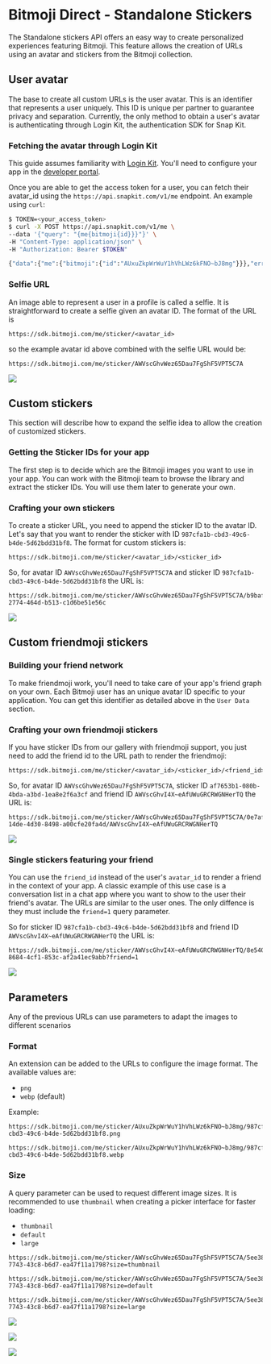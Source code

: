 # Bitmoji Direct - Standalone Stickers

The Standalone stickers API offers an easy way to create personalized experiences featuring Bitmoji. This feature allows the creation of URLs using an avatar and stickers from the Bitmoji collection.

## User avatar

The base to create all custom URLs is the user avatar. This is an identifier that represents a user uniquely. This ID is unique per partner to guarantee privacy and separation. Currently, the only method to obtain a user's avatar is authenticating through Login Kit, the authentication SDK for Snap Kit.

### Fetching the avatar through Login Kit

This guide assumes familiarity with [Login Kit](https://snapkit.com/docs/login-kit). You'll need to configure your app in the [developer portal](https://snapkit.com/docs/developer-portal).

Once you are able to get the access token for a user, you can fetch their avatar_id using the `https://api.snapkit.com/v1/me` endpoint. An example using `curl`:

```bash
$ TOKEN=<your_access_token>
$ curl -X POST https://api.snapkit.com/v1/me \
--data '{"query": "{me{bitmoji{id}}}"}' \
-H "Content-Type: application/json" \
-H "Authorization: Bearer $TOKEN"

{"data":{"me":{"bitmoji":{"id":"AUxuZkpWrWuY1hVhLWz6kFNO~bJ8mg"}}},"errors":[]}
```

### Selfie URL

An image able to represent a user in a profile is called a selfie. It is straightforward to create a selfie given an avatar ID. The format of the URL is

```
https://sdk.bitmoji.com/me/sticker/<avatar_id>
```

so the example avatar id above combined with the selfie URL would be:

```
https://sdk.bitmoji.com/me/sticker/AWVscGhvWez65Dau7FgShF5VPT5C7A
```

![](https://sdk.bitmoji.com/me/sticker/AWVscGhvWez65Dau7FgShF5VPT5C7A)


## Custom stickers

This section will describe how to expand the selfie idea to allow the creation of customized stickers.

### Getting the Sticker IDs for your app

The first step is to decide which are the Bitmoji images you want to use in your app. You can work with the Bitmoji team to browse the library and extract the sticker IDs. You will use them later to generate your own.

### Crafting your own stickers

To create a sticker URL, you need to append the sticker ID to the avatar ID. Let's say that you want to render the sticker with ID `987cfa1b-cbd3-49c6-b4de-5d62bdd31bf8`. The format for custom stickers is:

```
https://sdk.bitmoji.com/me/sticker/<avatar_id>/<sticker_id>
```

So, for avatar ID `AWVscGhvWez65Dau7FgShF5VPT5C7A` and sticker ID `987cfa1b-cbd3-49c6-b4de-5d62bdd31bf8` the URL is:

```
https://sdk.bitmoji.com/me/sticker/AWVscGhvWez65Dau7FgShF5VPT5C7A/b9baff8d-2774-464d-b513-c1d6be51e56c
```

![](https://sdk.bitmoji.com/me/sticker/AWVscGhvWez65Dau7FgShF5VPT5C7A/b9baff8d-2774-464d-b513-c1d6be51e56c)

## Custom friendmoji stickers

### Building your friend network

To make friendmoji work, you'll need to take care of your app's friend graph on your own. Each Bitmoji user has an unique avatar ID specific to your application. You can get this identifier as detailed above in the `User Data` section.

### Crafting your own friendmoji stickers
If you have sticker IDs from our gallery with friendmoji support, you just need to add the friend id to the URL path to render the friendmoji:

```
https://sdk.bitmoji.com/me/sticker/<avatar_id>/<sticker_id>/<friend_id>
```

So, for avatar ID `AWVscGhvWez65Dau7FgShF5VPT5C7A`, sticker ID `af7653b1-080b-4bda-a3bd-1ea8e2f6a3cf` and friend ID `AWVscGhvI4X~eAfUWuGRCRWGNHerTQ` the URL is:

```
https://sdk.bitmoji.com/me/sticker/AWVscGhvWez65Dau7FgShF5VPT5C7A/0e7afb8b-14de-4d30-8498-a00cfe20fa4d/AWVscGhvI4X~eAfUWuGRCRWGNHerTQ
```

![](https://sdk.bitmoji.com/me/sticker/AWVscGhvWez65Dau7FgShF5VPT5C7A/0e7afb8b-14de-4d30-8498-a00cfe20fa4d/AWVscGhvI4X~eAfUWuGRCRWGNHerTQ)

### Single stickers featuring your friend

You can use the `friend_id` instead of the user's `avatar_id` to render a friend in the context of your app. A classic example of this use case is a conversation list in a chat app where you want to show to the user their friend's avatar. The URLs are similar to the user ones. The only diffence is they must include the `friend=1` query parameter.

So for sticker ID `987cfa1b-cbd3-49c6-b4de-5d62bdd31bf8` and friend ID `AWVscGhvI4X~eAfUWuGRCRWGNHerTQ` the URL is:
```
https://sdk.bitmoji.com/me/sticker/AWVscGhvI4X~eAfUWuGRCRWGNHerTQ/8e540795-8684-4cf1-853c-af2a41ec9abb?friend=1
```

![](https://sdk.bitmoji.com/me/sticker/AWVscGhvI4X~eAfUWuGRCRWGNHerTQ/8e540795-8684-4cf1-853c-af2a41ec9abb?friend=1)

## Parameters

Any of the previous URLs can use parameters to adapt the images to different scenarios

### Format

An extension can be added to the URLs to configure the image format. The available values are:
- `png`
- `webp` (default)

Example:

```
https://sdk.bitmoji.com/me/sticker/AUxuZkpWrWuY1hVhLWz6kFNO~bJ8mg/987cfa1b-cbd3-49c6-b4de-5d62bdd31bf8.png

https://sdk.bitmoji.com/me/sticker/AUxuZkpWrWuY1hVhLWz6kFNO~bJ8mg/987cfa1b-cbd3-49c6-b4de-5d62bdd31bf8.webp
```

### Size

A query parameter can be used to request different image sizes. It is recommended to use `thumbnail` when creating a picker interface for faster loading:
- `thumbnail`
- `default`
- `large`

```
https://sdk.bitmoji.com/me/sticker/AWVscGhvWez65Dau7FgShF5VPT5C7A/5ee3832d-7743-43c8-b6d7-ea47f11a1798?size=thumbnail

https://sdk.bitmoji.com/me/sticker/AWVscGhvWez65Dau7FgShF5VPT5C7A/5ee3832d-7743-43c8-b6d7-ea47f11a1798?size=default

https://sdk.bitmoji.com/me/sticker/AWVscGhvWez65Dau7FgShF5VPT5C7A/5ee3832d-7743-43c8-b6d7-ea47f11a1798?size=large
```

![](https://sdk.bitmoji.com/me/sticker/AWVscGhvWez65Dau7FgShF5VPT5C7A/5ee3832d-7743-43c8-b6d7-ea47f11a1798?size=thumbnail)

![](https://sdk.bitmoji.com/me/sticker/AWVscGhvWez65Dau7FgShF5VPT5C7A/5ee3832d-7743-43c8-b6d7-ea47f11a1798?size=default)

![](https://sdk.bitmoji.com/me/sticker/AWVscGhvWez65Dau7FgShF5VPT5C7A/5ee3832d-7743-43c8-b6d7-ea47f11a1798?size=large)
